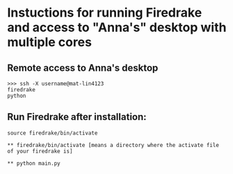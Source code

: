 



# Instuctions for running Firedrake and access to "Anna's" desktop with multiple cores

## Remote access to Anna's desktop
```
>>> ssh -X username@mat-lin4123
firedrake
python
```


## Run Firedrake after installation:

```
source firedrake/bin/activate

** firedrake/bin/activate [means a directory where the activate file of your firedrake is] 

** python main.py 
```




